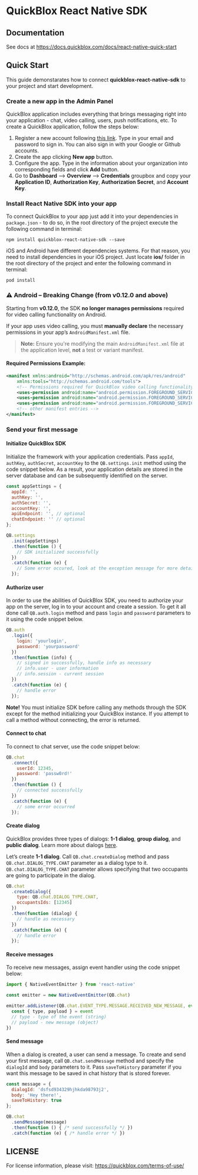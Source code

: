 # QuickBlox React Native SDK

## Documentation
See docs at https://docs.quickblox.com/docs/react-native-quick-start

## Quick Start
This guide demonstarates how to connect **quickblox-react-native-sdk** to your project and start development.

### Create a new app in the Admin Panel
QuickBlox application includes everything that brings messaging right into your application - chat, video calling, users, push notifications, etc. To create a QuickBlox application, follow the steps below:

1. Register a new account following [this link](https://admin.quickblox.com/signup). Type in your email and password to sign in. You can also sign in with your Google or Github accounts. 
2. Create the app clicking **New app** button. 
3. Configure the app. Type in the information about your organization into corresponding fields and click **Add** button.
4. Go to **Dashboard** --> **Overview** --> **Credentials** groupbox and copy your **Application ID**, **Authorization Key**, **Authorization Secret**, and **Account Key**.

### Install React Native SDK into your app
To connect QuickBlox to your app just add it into your dependencies in `package.json` - to do so, in the root directory of the project execute the following command in terminal:

`npm install quickblox-react-native-sdk --save`

iOS and Android have different dependencies systems. For that reason, you need to install dependencies in your iOS project. Just locate **ios/** folder in the root directory of the project and enter the following command in terminal: 

`pod install`

### ⚠️ Android – Breaking Change (from v0.12.0 and above)

Starting from **v0.12.0**, the SDK **no longer manages permissions** required for video calling functionality on Android.

If your app uses video calling, you must **manually declare** the necessary permissions in your app’s `AndroidManifest.xml` file.

> **Note:** Ensure you're modifying the main `AndroidManifest.xml` file at the application level, **not** a test or variant manifest.

#### Required Permissions Example:
```xml
<manifest xmlns:android="http://schemas.android.com/apk/res/android"
    xmlns:tools="http://schemas.android.com/tools">
    <!-- Permissions required for QuickBlox video calling functionality -->
    <uses-permission android:name="android.permission.FOREGROUND_SERVICE" />
    <uses-permission android:name="android.permission.FOREGROUND_SERVICE_CAMERA" />
    <uses-permission android:name="android.permission.FOREGROUND_SERVICE_MICROPHONE" />
    <!-- other manifest entries -->
</manifest>
```

### Send your first message
#### Initialize QuickBlox SDK

Initialize the framework with your application credentials. Pass `appId`, `authKey`, `authSecret`, `accountKey` to the `QB.settings.init` method using the code snippet below. As a result, your application details are stored in the server database and can be subsequently identified on the server. 

```javascript
const appSettings = {
  appId: '',
  authKey: '',
  authSecret: '',
  accountKey: '',
  apiEndpoint: '', // optional
  chatEndpoint: '' // optional
};

QB.settings
  .init(appSettings)
  .then(function () {
    // SDK initialized successfully
  })
  .catch(function (e) {
    // Some error occured, look at the exception message for more details
  });
```

#### Authorize user

In order to use the abilities of QuickBlox SDK, you need to authorize your app on the server, log in to your account and create a session. To get it all done call `QB.auth.login` method and pass `login` and `password` parameters to it using the code snippet below. 

```javascript
QB.auth
  .login({
    login: 'yourlogin',
    password: 'yourpassword'
  })
  .then(function (info) {
    // signed in successfully, handle info as necessary
    // info.user - user information
    // info.session - current session
  })
  .catch(function (e) {
    // handle error
  });
```

**Note!**
You must initialize SDK before calling any methods through the SDK except for the method initializing your QuickBlox instance. If you attempt to call a method without connecting, the error is returned.

#### Connect to chat

To connect to chat server, use the code snippet below:

```javascript
QB.chat
  .connect({
    userId: 12345,
    password: 'passw0rd!'
  })
  .then(function () {
    // connected successfully
  })
  .catch(function (e) {
    // some error occurred
  });
```

#### Create dialog

QuickBlox provides three types of dialogs: **1-1 dialog**, **group dialog**, and **public dialog**. Learn more about dialogs [here](/docs/react-native-messaging#section--dialogs-). 

Let’s create **1-1 dialog**. Call `QB.chat.createDialog` method and pass `QB.chat.DIALOG_TYPE.CHAT` parameter as a dialog type to it. `QB.chat.DIALOG_TYPE.CHAT` parameter allows specifying that two occupants are going to participate in the dialog.

```javascript
QB.chat
  .createDialog({
    type: QB.chat.DIALOG_TYPE.CHAT,
    occupantsIds: [12345]
  })
  .then(function (dialog) {
    // handle as necessary
  })
  .catch(function (e) {
    // handle error
  });
```

#### Receive messages

To receive new messages, assign event handler using the code snippet below:

```javascript
import { NativeEventEmitter } from 'react-native'

const emitter = new NativeEventEmitter(QB.chat)

emitter.addListener(QB.chat.EVENT_TYPE.MESSAGE.RECEIVED_NEW_MESSAGE, event => {
  const { type, payload } = event
  // type - type of the event (string)
  // payload - new message (object)
})
```

#### Send message

When a dialog is created, a user can send a message. To create and send your first message, call `QB.chat.sendMessage` method and specify the `dialogId` and `body` parameters to it. Pass `saveToHistory` parameter if you want this message to be saved in chat history that is stored forever.

```javascript
const message = {
  dialogId: 'dsfsd934329hjhkda98793j2',
  body: 'Hey there!',
  saveToHistory: true
};

QB.chat
  .sendMessage(message)
  .then(function () { /* send successfully */ })
  .catch(function (e) { /* handle error */ })
```

## LICENSE
For license information, please visit: https://quickblox.com/terms-of-use/
